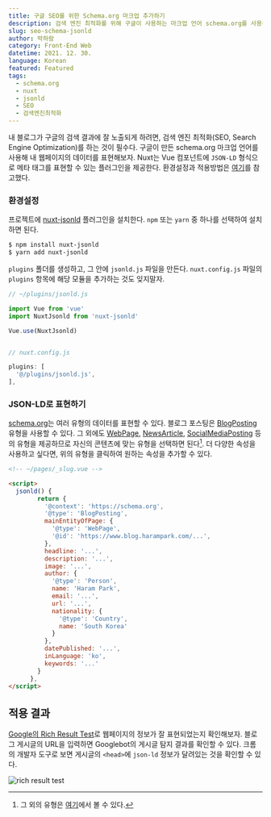 ```yaml
---
title: 구글 SEO를 위한 Schema.org 마크업 추가하기
description: 검색 엔진 최적화를 위해 구글이 사용하는 마크업 언어 schema.org를 사용해보자. JSON-LD 형식으로 웹페이지의 데이터를 쉽게 표현해보자.
slug: seo-schema-jsonld
author: 박하람
category: Front-End Web
datetime: 2021. 12. 30.
language: Korean
featured: Featured
tags:
  - schema.org
  - nuxt
  - jsonld
  - SEO
  - 검색엔진최적화
---
```


내 블로그가 구글의 검색 결과에 잘 노출되게 하려면, 검색 엔진 최적화(SEO, Search Engine Optimization)를 하는 것이 필수다. 구글이 만든 schema.org 마크업 언어를 사용해 내 웹페이지의 데이터를 표현해보자. Nuxt는 Vue 컴포넌트에 `JSON-LD` 형식으로 메타 태그를 표현할 수 있는 플러그인을 제공한다. 환경설정과 적용방법은 [여기](https://thenextbit.de/en/blog/nuxtjs-seo)를 참고했다.

### 환경설정

프로젝트에 [nuxt-jsonld](https://www.npmjs.com/package/nuxt-jsonld) 플러그인을 설치한다. `npm` 또는 `yarn` 중 하나를 선택하여 설치하면 된다.

```bash
$ npm install nuxt-jsonld
$ yarn add nuxt-jsonld
```

`plugins` 폴더를 생성하고, 그 안에 `jsonld.js` 파일을 만든다. `nuxt.config.js` 파일의 `plugins` 항목에 해당 모듈을 추가하는 것도 잊지말자.

```javascript
// ~/plugins/jsonld.js

import Vue from 'vue'
import NuxtJsonld from 'nuxt-jsonld'

Vue.use(NuxtJsonld)
```

```javascript

// nuxt.config.js

plugins: [
  '@/plugins/jsonld.js',
],

```

### JSON-LD로 표현하기

[schema.org](https://schema.org)는 여러 유형의 데이터를 표현할 수 있다. 블로그 포스팅은 [BlogPosting](https://schema.org/BlogPosting) 유형을 사용할 수 있다. 그 외에도 [WebPage](https://schema.org/WebPage), [NewsArticle](https://schema.org/NewsArticle), [SocialMediaPosting](https://schema.org/SocialMediaPosting) 등의 유형을 제공하므로 자신의 콘텐츠에 맞는 유형을 선택하면 된다[^1]. 더 다양한 속성을 사용하고 싶다면, 위의 유형을 클릭하여 원하는 속성을 추가할 수 있다.

```html
<!-- ~/pages/_slug.vue -->

<script>
  jsonld() {
        return {
          '@context': 'https://schema.org',
          '@type': 'BlogPosting',
          mainEntityOfPage: {
            '@type': 'WebPage',
            '@id': 'https://www.blog.harampark.com/...',
          },
          headline: '...',
          description: '...',
          image: '...',
          author: {
            '@type': 'Person',
            name: 'Haram Park',
            email: '...',
            url: '...',
            nationality: {
              '@type': 'Country',
              name: 'South Korea'
            }
          },
          datePublished: '...',
          inLanguage: 'ko',
          keywords: '...'
        }
      },
</script>
```

## 적용 결과

[Google의 Rich Result Test](https://search.google.com/test/rich-results)로 웹페이지의 정보가 잘 표현되었는지 확인해보자. 블로그 게시글의 URL을 입력하면 Googlebot의 게시글 탐지 결과를 확인할 수 있다. 크롬의 개발자 도구로 보면 게시글의 `<head>`에 `json-ld` 정보가 달려있는 것을 확인할 수 있다.

![rich result test](/seo-schema-jsonld/rich-results-test.png)

[^1]: 그 외의 유형은 [여기](https://schema.org/docs/full.html)에서 볼 수 있다.

